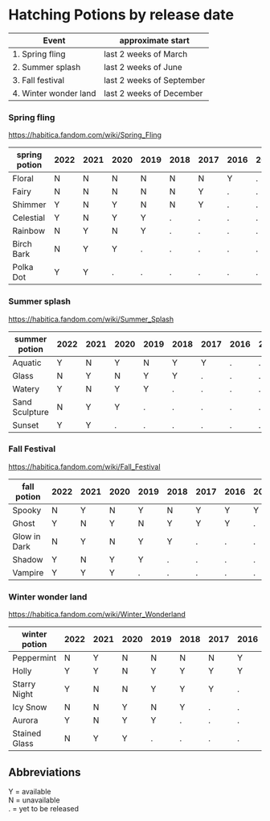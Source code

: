 
# Hatching Potions by release date

| Event                 | approximate start         |
| -----                 | ------------              |
| 1. Spring fling       | last 2 weeks of March     |
| 2. Summer splash      | last 2 weeks of June      |
| 3. Fall festival      | last 2 weeks of September |
| 4. Winter wonder land | last 2 weeks of December  |


### Spring fling
https://habitica.fandom.com/wiki/Spring_Fling

| spring potion | 2022 | 2021 | 2020 | 2019 | 2018 | 2017 | 2016 | 2015 | 2014 |
| ------------- | ---- | ---- | ---- | ---- | ---- | ---- | ---- | ---- | ---- |
| Floral        | N    | N    | N    | N    | N    | N    | Y    | .    | .    |
| Fairy         | N    | N    | N    | N    | N    | Y    | .    | .    | .    |
| Shimmer       | Y    | N    | Y    | N    | N    | Y    | .    | .    | .    |
| Celestial     | Y    | N    | Y    | Y    | .    | .    | .    | .    | .    |
| Rainbow       | N    | Y    | N    | Y    | .    | .    | .    | .    | .    |
| Birch Bark    | N    | Y    | Y    | .    | .    | .    | .    | .    | .    |
| Polka Dot     | Y    | Y    | .    | .    | .    | .    | .    | .    | .    |



### Summer splash
https://habitica.fandom.com/wiki/Summer_Splash

| summer potion  | 2022 | 2021 | 2020 | 2019 | 2018 | 2017 | 2016 | 2015 | 2014 |
| -------------  | ---  | ---  | ---  | ---  | ---  | ---  | ---  | ---  | ---  |
| Aquatic        | Y    | N    | Y    | N    | Y    | Y    | .    | .    | .    |
| Glass          | N    | Y    | N    | Y    | Y    | .    | .    | .    | .    |
| Watery         | Y    | N    | Y    | Y    | .    | .    | .    | .    | .    |
| Sand Sculpture | N    | Y    | Y    | .    | .    | .    | .    | .    | .    |
| Sunset         | Y    | Y    | .    | .    | .    | .    | .    | .    | .    |

### Fall Festival
https://habitica.fandom.com/wiki/Fall_Festival


| fall potion  | 2022 | 2021 | 2020 | 2019 | 2018 | 2017 | 2016 | 2015 | 2014 |
|--------------|------|------|------|------|------|------|------|------|------|
| Spooky       | N    | Y    | N    | Y    | N    | Y    | Y    | Y    | .    |
| Ghost        | Y    | N    | Y    | N    | Y    | Y    | Y    | .    | .    |
| Glow in Dark | N    | Y    | N    | Y    | Y    | .    | .    | .    | .    |
| Shadow       | Y    | N    | Y    | Y    | .    | .    | .    | .    | .    |
| Vampire      | Y    | Y    | Y    | .    | .    | .    | .    | .    | .    |



### Winter wonder land
https://habitica.fandom.com/wiki/Winter_Wonderland

| winter potion   | 2022 |2021 | 2020 | 2019 | 2018 | 2017 | 2016 | 2015 | 2014 | 
| -------------   | ---- |---- | ---- | ---- | ---- | ---- | ---- | ---- | ---- | 
| Peppermint      | N    |Y    | N    | N    | N    | N    | Y    | Y    | .    |
| Holly           | Y    |Y    | N    | Y    | Y    | Y    | Y    | .    | .    |
| Starry Night    | Y    |N    | N    | Y    | Y    | Y    | .    | .    | .    |
| Icy Snow        | N    |N    | Y    | N    | Y    | .    | .    | .    | .    |
| Aurora          | Y    |N    | Y    | Y    | .    | .    | .    | .    | .    |
| Stained Glass   | N    |Y    | Y    | .    | .    | .    | .    | .    | .    |



## Abbreviations

Y = available    
N = unavailable    
. = yet to be released

